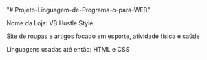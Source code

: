 "# Projeto-Linguagem-de-Programa-o-para-WEB" 

Nome da Loja: VB Hustle Style

Site de roupas e artigos focado em esporte, atividade física e saúde

Linguagens usadas até então: HTML e CSS

